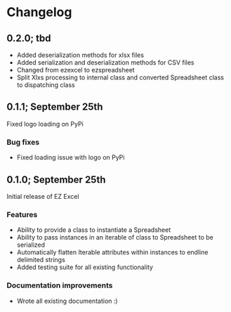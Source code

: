 # Changelog

## 0.2.0; tbd

- Added deserialization methods for xlsx files
- Added serialization and deserialization methods for CSV files
- Changed from ezexcel to ezspreadsheet
- Split Xlxs processing to internal class and converted Spreadsheet class to dispatching class

## 0.1.1; September 25th

Fixed logo loading on PyPi

### Bug fixes

- Fixed loading issue with logo on PyPi

## 0.1.0; September 25th

Initial release of EZ Excel

### Features

- Ability to provide a class to instantiate a Spreadsheet
- Ability to pass instances in an iterable of class to Spreadsheet to be serialized
- Automatically flatten Iterable attributes within instances to endline delimited strings
- Added testing suite for all existing functionality

### Documentation improvements

- Wrote all existing documentation :)
